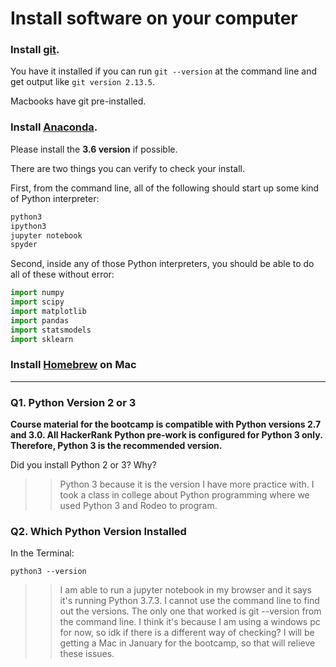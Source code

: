 # Install software on your computer


### Install [git](http://git-scm.com/).

You have it installed if you can run `git --version` at the command
line and get output like `git version 2.13.5`.

Macbooks have git pre-installed.


### Install [Anaconda](http://continuum.io/downloads).

Please install the **3.6 version** if possible.

There are two things you can verify to check your install.

First, from the command line, all of the following should start up
some kind of Python interpreter:

```bash
python3
ipython3
jupyter notebook
spyder
```

Second, inside any of those Python interpreters, you should be able to
do all of these without error:

```python
import numpy
import scipy
import matplotlib
import pandas
import statsmodels
import sklearn
```

### Install [Homebrew](http://brew.sh/) on Mac 

---

### Q1. Python Version 2 or 3

**Course material for the bootcamp is compatible with Python versions 2.7 and 3.0. All HackerRank Python pre-work is configured for Python 3 only.  Therefore, Python 3 is the recommended version.**  

Did you install Python 2 or 3? Why?  

>> Python 3 because it is the version I have more practice with. I took a class in college about Python programming where we used Python 3 and Rodeo to program.

### Q2. Which Python Version Installed   

In the Terminal:

`python3 --version`

>> I am able to run a jupyter notebook in my browser and it says it's running Python 3.7.3. I cannot use the command line to find out the versions. The only one that worked is git --version from the command line. I think it's because I am using a windows pc for now, so idk if there is a different way of checking? I will be getting a Mac in January for the bootcamp, so that will relieve these issues.

 


